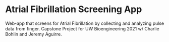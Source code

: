 # Atrial Fibrillation Screening App
Web-app that screens for Atrial Fibrillation by collecting and analyzing pulse data from finger.
Capstone Project for UW Bioengineering 2021 w/ Charlie Bohlin and Jeremy Aguirre.
